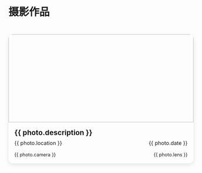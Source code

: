 <!--
 * @Author: yuhao 1334890761@qq.com
 * @Date: 2025-01-04 14:11:26
 * @LastEditors: yuhao 1334890761@qq.com
 * @LastEditTime: 2025-01-06 09:46:47
 * @FilePath: /MyBlog/docs/photography/index.md
 * @Description: 这是默认设置,请设置`customMade`, 打开koroFileHeader查看配置 进行设置: https://github.com/OBKoro1/koro1FileHeader/wiki/%E9%85%8D%E7%BD%AE
-->
# 摄影作品

<script setup>
import { ref } from 'vue'

// 图片元数据配置
const photoMetadata = {
  'IMG_7943': {
    description: '上海中心大厦',
    location: '上海陆家嘴',
    date: '2024-01-04',
    camera: '富士 X-T30 II',
    lens: '适马 56mm F1.4'
  },
  'IMG_7944': {
    description: '东方明珠夜景',
    location: '上海陆家嘴',
    date: '2024-01-04',
    camera: '富士 X-T30 II',
    lens: '适马 56mm F1.4'
  }
}

// 图片列表
const photos = ref([
  {
    name: 'IMG_7943',
    path: '/images/photography/IMG_7943.JPG',
    ...photoMetadata['IMG_7943']
  },
  {
    name: 'IMG_7944',
    path: '/images/photography/IMG_7944.JPG',
    ...photoMetadata['IMG_7944']
  }
])
</script>

<div class="photo-grid">
  <div v-for="photo in photos" :key="photo.path" class="photo-card">
    <div class="photo-image">
      <img :src="photo.path" :alt="photo.description">
    </div>
    <div class="photo-info">
      <h3>{{ photo.description }}</h3>
      <div class="meta">
        <span class="location">{{ photo.location }}</span>
        <span class="date">{{ photo.date }}</span>
      </div>
      <div class="camera-info">
        <span class="camera">{{ photo.camera }}</span>
        <span class="lens">{{ photo.lens }}</span>
      </div>
    </div>
  </div>
</div>

<style scoped>
.photo-grid {
  display: grid;
  grid-template-columns: repeat(auto-fill, minmax(300px, 1fr));
  gap: 24px;
  padding: 24px 0;
}

.photo-card {
  background: var(--vp-c-bg-soft);
  border-radius: 12px;
  overflow: hidden;
  box-shadow: 0 4px 12px rgba(0, 0, 0, 0.1);
  transition: all 0.3s ease;
}

.photo-card:hover {
  transform: translateY(-4px);
  box-shadow: 0 6px 16px rgba(0, 0, 0, 0.15);
}

.photo-image {
  width: 100%;
  height: 240px;
  overflow: hidden;
}

.photo-image img {
  width: 100%;
  height: 100%;
  object-fit: cover;
  transition: transform 0.3s ease;
}

.photo-card:hover .photo-image img {
  transform: scale(1.05);
}

.photo-info {
  padding: 16px;
}

.photo-info h3 {
  margin: 0;
  font-size: 1.2rem;
  color: var(--vp-c-text-1);
}

.meta {
  display: flex;
  justify-content: space-between;
  font-size: 0.9rem;
  color: var(--vp-c-text-2);
  margin-top: 8px;
}

.camera-info {
  display: flex;
  justify-content: space-between;
  font-size: 0.8rem;
  color: var(--vp-c-text-3);
  margin-top: 8px;
  padding-top: 8px;
  border-top: 1px solid var(--vp-c-divider);
}
</style> 